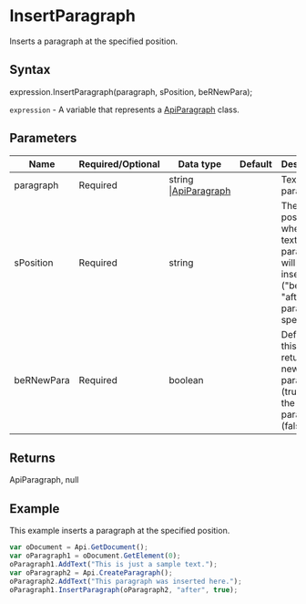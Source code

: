 # InsertParagraph

Inserts a paragraph at the specified position.

## Syntax

expression.InsertParagraph(paragraph, sPosition, beRNewPara);

`expression` - A variable that represents a [ApiParagraph](../ApiParagraph.md) class.

## Parameters

| **Name** | **Required/Optional** | **Data type** | **Default** | **Description** |
| ------------- | ------------- | ------------- | ------------- | ------------- |
| paragraph | Required | string &#124;[ApiParagraph](../../ApiParagraph/ApiParagraph.md) |  | Text or paragraph. |
| sPosition | Required | string |  | The position where the text or paragraph will be inserted ("before" or "after" the paragraph specified). |
| beRNewPara | Required | boolean |  | Defines if this method returns a new paragraph (true) or the current paragraph (false). |

## Returns

ApiParagraph, null

## Example

This example inserts a paragraph at the specified position.

```javascript
var oDocument = Api.GetDocument();
var oParagraph1 = oDocument.GetElement(0);
oParagraph1.AddText("This is just a sample text.");
var oParagraph2 = Api.CreateParagraph();
oParagraph2.AddText("This paragraph was inserted here.");
oParagraph1.InsertParagraph(oParagraph2, "after", true);
```
